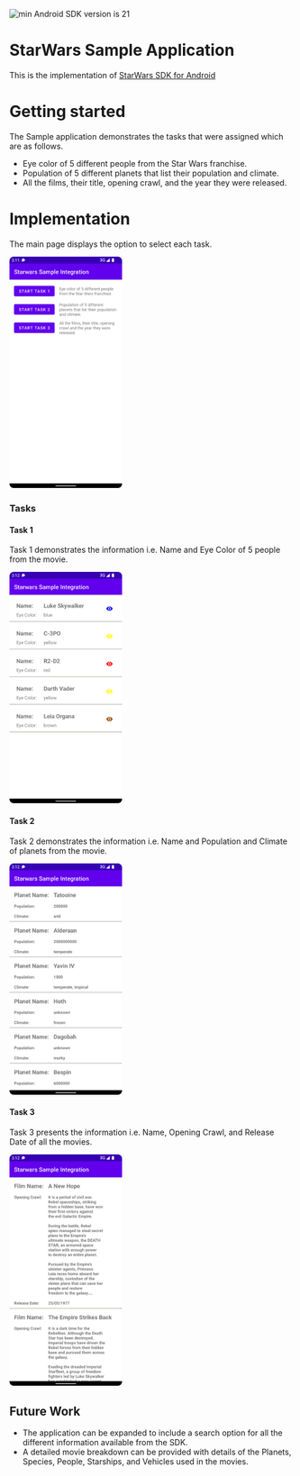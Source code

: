 ![min Android SDK version is 21](https://img.shields.io/badge/min%20Android%20SDK-21-green)

# StarWars Sample Application

This is the implementation of [StarWars SDK for Android](https://github.com/frqarshed/starwars-swapi-sdk)

# Getting started

The Sample application demonstrates the tasks that were assigned which are as follows.

- Eye color of 5 different people from the Star Wars franchise.
- Population of 5 different planets that list their population and climate.
- All the films, their title, opening crawl, and the year they were released.

# Implementation

The main page displays the option to select each task.

<img src="images/Starwars_Main.png" alt="Starwars_Main" width="200"/>


### Tasks
#### Task 1
Task 1 demonstrates the information i.e. Name and Eye Color of 5 people from the movie.

<img src="images/Starwars_Task1.png" alt="Starwars_Task1" width="200"/>

#### Task 2
Task 2 demonstrates the information i.e. Name and Population and Climate of planets from the movie.

<img src="images/Starwars_Task2.png" alt="Starwars_Task2" width="200"/>


#### Task 3
Task 3 presents the information i.e. Name, Opening Crawl, and Release Date of all the movies.

<img src="images/Starwars_Task3.png" alt="Starwars_Task3" width="200"/>

## Future Work

- The application can be expanded to include a search option for all the different information available from the SDK.
- A detailed movie breakdown can be provided with details of the Planets, Species, People, Starships, and Vehicles used in the movies.
